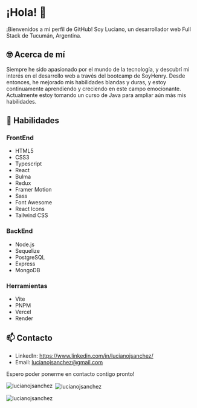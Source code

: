 # ¡Hola! 👋

¡Bienvenidos a mi perfil de GitHub! Soy Luciano, un desarrollador web Full Stack de Tucumán, Argentina.

## 🤓 Acerca de mí

Siempre he sido apasionado por el mundo de la tecnología, y descubrí mi interés en el desarrollo web a través del bootcamp de SoyHenry. Desde entonces, he mejorado mis habilidades blandas y duras, y estoy continuamente aprendiendo y creciendo en este campo emocionante. Actualmente estoy tomando un curso de Java para ampliar aún más mis habilidades.

## 💪 Habilidades

### FrontEnd

- HTML5
- CSS3
- Typescript
- React
- Bulma
- Redux
- Framer Motion
- Sass
- Font Awesome
- React Icons
- Tailwind CSS

### BackEnd

- Node.js
- Sequelize
- PostgreSQL
- Express
- MongoDB

### Herramientas

- Vite
- PNPM
- Vercel
- Render

## 📫 Contacto

- LinkedIn: https://www.linkedin.com/in/lucianojsanchez/
- Email: lucianojsanchez@gmail.com

Espero poder ponerme en contacto contigo pronto!


<p><img align="left" src="https://github-readme-stats.vercel.app/api/top-langs?username=lucianojsanchez&show_icons=true&locale=en&layout=compact" alt="lucianojsanchez" /></p>

<p>&nbsp;<img align="center" src="https://github-readme-stats.vercel.app/api?username=lucianojsanchez&show_icons=true&locale=en" alt="lucianojsanchez" /></p>

<p><img align="center" src="https://github-readme-streak-stats.herokuapp.com/?user=lucianojsanchez&" alt="lucianojsanchez" /></p>




